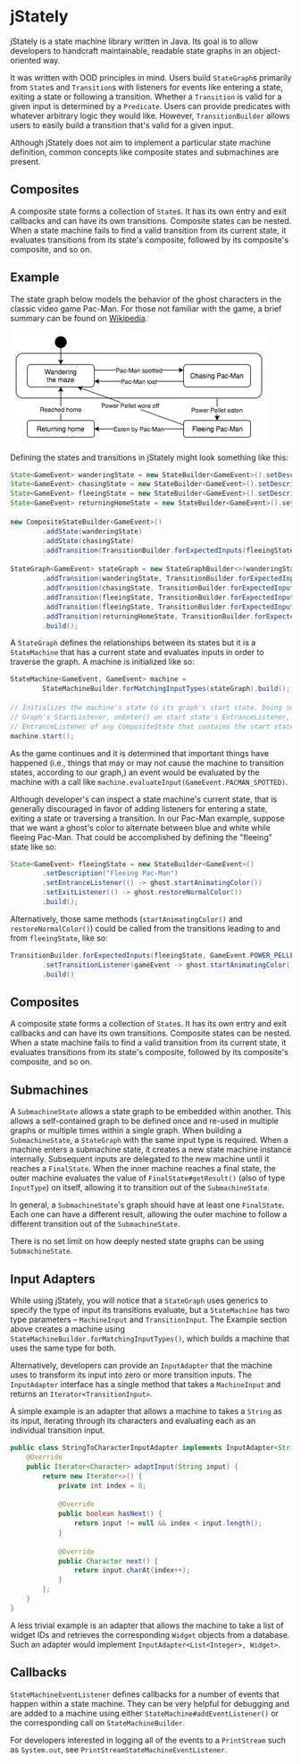 jStately
========

jStately is a state machine library written in Java. Its goal is to allow developers to handcraft
maintainable, readable state graphs in an object-oriented way.

It was written with OOD principles in mind. Users build `StateGraph`s primarily from `State`s and
`Transition`s with listeners for events like entering a state, exiting a state or following a
transition. Whether a `Transition` is valid for a given input is determined by a `Predicate`. Users
can provide predicates with whatever arbitrary logic they would like. However, `TransitionBuilder`
allows  users to easily build a transition that's valid for a given input.

Although jStately does not aim to implement a particular state machine definition, common concepts
like composite states and submachines are present.

Composites
---

A composite state forms a collection of `State`s. It has its own entry and exit callbacks and can
have its own transitions. Composite states can be nested. When a state machine fails to find a
valid transition from its current state, it evaluates transitions from its state's composite,
followed by its composite's composite, and so on.

Example 
-------

The state graph below models the behavior of the ghost characters in the classic video game
Pac-Man. For those not familiar with the game, a brief summary can be found on
[Wikipedia](https://en.wikipedia.org/wiki/Pac-Man#Gameplay).

![Pac-Man Ghost state graph](readme/PacManGhostStateGraph.png) 

Defining the states and transitions in jStately might look something like this:

```java
State<GameEvent> wanderingState = new StateBuilder<GameEvent>().setDescription("Wandering maze").build();
State<GameEvent> chasingState = new StateBuilder<GameEvent>().setDescription("Chasing Pac-Man").build();
State<GameEvent> fleeingState = new StateBuilder<GameEvent>().setDescription("Fleeing Pac-Man").build();
State<GameEvent> returningHomeState = new StateBuilder<GameEvent>().setDescription("Returning home").build();

new CompositeStateBuilder<GameEvent>()
        .addState(wanderingState)
        .addState(chasingState)
        .addTransition(TransitionBuilder.forExpectedInputs(fleeingState, GameEvent.POWER_PELLET_EATEN).build());

StateGraph<GameEvent> stateGraph = new StateGraphBuilder<>(wanderingState)
        .addTransition(wanderingState, TransitionBuilder.forExpectedInputs(chasingState, GameEvent.PACMAN_SPOTTED).build())
        .addTransition(chasingState, TransitionBuilder.forExpectedInputs(wanderingState, GameEvent.PACMAN_LOST).build())
        .addTransition(fleeingState, TransitionBuilder.forExpectedInputs(wanderingState, GameEvent.POWER_PELLET_WORE_OFF).build())
        .addTransition(fleeingState, TransitionBuilder.forExpectedInputs(returningHomeState, GameEvent.GHOST_EATEN).build())
        .addTransition(returningHomeState, TransitionBuilder.forExpectedInputs(wanderingState, GameEvent.GHOST_REACHED_HOME).build())
        .build();
```

A `StateGraph` defines the relationships between its states but it is a `StateMachine` that has a
current state and evaluates inputs in order to  traverse the graph. A machine is initialized like 
so:

```java
StateMachine<GameEvent, GameEvent> machine =
        StateMachineBuilder.forMatchingInputTypes(stateGraph).build();

// Initializes the machine's state to its graph's start state. Doing so calls onStart() on the
// Graph's StartListener, onEnter() on start state's EntranceListener, as well as onEnter() on the
// EntranceListener of any CompositeState that contains the start state.
machine.start();
```

As the game continues and it is determined that important things have happened (i.e., things that
may or may not cause the machine to transition states, according to our graph,) an event would be
evaluated by the machine with a call like `machine.evaluateInput(GameEvent.PACMAN_SPOTTED)`.

Although developer's can inspect a state machine's current state, that is generally discouraged in
favor of adding listeners for entering a state, exiting a state or traversing a transition. In our
Pac-Man example, suppose that we want a ghost's color to alternate between blue and white while
fleeing Pac-Man. That could be accomplished by defining the "fleeing" state like so:

```java
State<GameEvent> fleeingState = new StateBuilder<GameEvent>()
        .setDescription("Fleeing Pac-Man")
        .setEntranceListener(() -> ghost.startAnimatingColor())
        .setExitListener(() -> ghost.restoreNormalColor())
        .build();
```

Alternatively, those same methods (`startAnimatingColor()` and `restoreNormalColor()`) could be
called from the transitions leading to and from `fleeingState`, like so:

```java
TransitionBuilder.forExpectedInputs(fleeingState, GameEvent.POWER_PELLET_EATEN)
        .setTransitionListener(gameEvent -> ghost.startAnimatingColor())
        .build()
```

Composites
---

A composite state forms a collection of `State`s. It has its own entry and exit callbacks and can
have its own transitions. Composite states can be nested. When a state machine fails to find a
valid transition from its current state, it evaluates transitions from its state's composite,
followed by its composite's composite, and so on.

Submachines
---

A `SubmachineState` allows a state graph to be embedded within another. This allows a
self-contained graph to be defined once and re-used in multiple graphs or multiple times within a
single graph. When building a `SubmachineState`, a `StateGraph` with the same input type is
required.  When a machine enters a submachine state, it creates a new state machine instance
internally. Subsequent inputs are delegated to the new machine until it reaches a `FinalState`.
When the inner machine reaches a final state, the outer machine evaluates the value of
`FinalState#getResult()` (also of type `InputType`) on itself,  allowing it to transition out of
the `SubmachineState`.

In general, a `SubmachineState`'s graph should have at least one `FinalState`. Each one can have a
different result, allowing the outer machine to follow a different transition out of the
`SubmachineState`.

There is no set limit on how deeply nested state graphs can be using `SubmachineState`.

Input Adapters
--------------

While using jStately, you will notice that a `StateGraph` uses generics to specify the type of
input its transitions evaluate, but a `StateMachine` has two type parameters – `MachineInput` and
`TransitionInput`. The Example section above creates a machine using
`StateMachineBuilder.forMatchingInputTypes()`, which builds a machine that uses the same type for
both.

Alternatively, developers can provide an `InputAdapter` that the machine uses to transform its
input into zero or more transition inputs. The `InputAdapter` interface has a single method that
takes a `MachineInput` and returns an `Iterator<TransitionInput>`.  

A simple example is an adapter that allows a machine to takes a `String` as its input, iterating
through its characters and evaluating each as an individual transition input.

```java
public class StringToCharacterInputAdapter implements InputAdapter<String, Character> {
    @Override
    public Iterator<Character> adaptInput(String input) {
        return new Iterator<>() {
            private int index = 0;

            @Override
            public boolean hasNext() {
                return input != null && index < input.length();
            }

            @Override
            public Character next() {
                return input.charAt(index++);
            }
        };
    }
}
```

A less trivial example is an adapter that allows the machine to take a list of widget IDs and
retrieves the corresponding `Widget` objects from a database. Such an adapter would implement
`InputAdapter<List<Integer>, Widget>`.

Callbacks
---------

`StateMachineEventListener` defines callbacks for a number of events that happen within a state
machine. They can be very helpful for debugging and are added to a machine using either
`StateMachine#addEventListener()` or the corresponding call on `StateMachineBuilder`.

For developers interested in logging all of the events to a `PrintStream` such as `System.out`,
see `PrintStreamStateMachineEventListener`.
